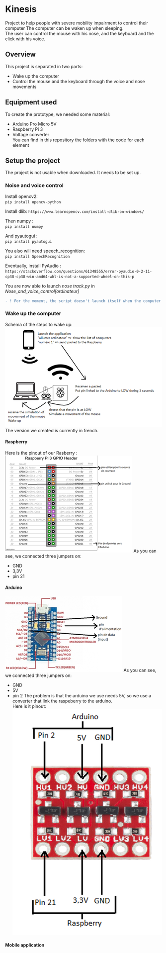 # Kinesis
Project to help people with severe mobility impairment to control their computer
The computer can be waken up when sleeping.  
The user can control the mouse with his nose, and the keyboard and the click with his voice.  
## Overview
This project is separated in two parts:  
* Wake up the computer
* Control the mouse and the keyboard through the voice and nose movements 

## Equipment used
To create the prototype, we needed some material:
* Arduino Pro Micro 5V
* Raspberry Pi 3
* Voltage converter  
You can find in this repository the folders with the code for each element  
## Setup the project
The project is not usable when downloaded. It needs to be set up.  
  
### Noise and voice control
Install opencv2:  
`pip install opencv-python` 
   
Install dlib:
`https://www.learnopencv.com/install-dlib-on-windows/`  

Then numpy :  
`pip install numpy`  
  
And pyautogui :  
`pip install pyautogui`  
  
You also will need speech_recognition:  
`pip install SpeechRecognition`  
  
Eventually, install PyAudio :  
`https://stackoverflow.com/questions/61348555/error-pyaudio-0-2-11-cp38-cp38-win-amd64-whl-is-not-a-supported-wheel-on-this-p`  

You are now able to launch *nose track.py* in *Nose_and_voice_control[ordinateur]*  
```diff
- ! For the moment, the script doesn't launch itself when the computer wake up. 
```
  
### Wake up the computer
Schema of the steps to wake up:  
![SchemaWakeUp](https://github.com/Irraky/Kinesis/blob/master/Readme_pictures/schema_project.png)
The version we created is currently in french.  
  
#### Raspberry
Here is the pinout of our Rasberry :
![Pinout-Raspberry](https://github.com/Irraky/Kinesis/blob/master/Readme_pictures/pinout_rasp.png)
As you can see, we connected three jumpers on:
* GND
* 3,3V
* pin 21


#### Arduino
![Pinout-arduino](https://github.com/Irraky/Kinesis/blob/master/Readme_pictures/pinout_arduino.png)
As you can see, we connected three jumpers on:
* GND
* 5V
* pin 2
The problem is that the arduino we use needs 5V, so we use a converter that link the raspeberry to the arduino.  
Here is it pinout:
![Pinout-converter](https://github.com/Irraky/Kinesis/blob/master/Readme_pictures/pinout_convertisseur.png)

#### Mobile application


